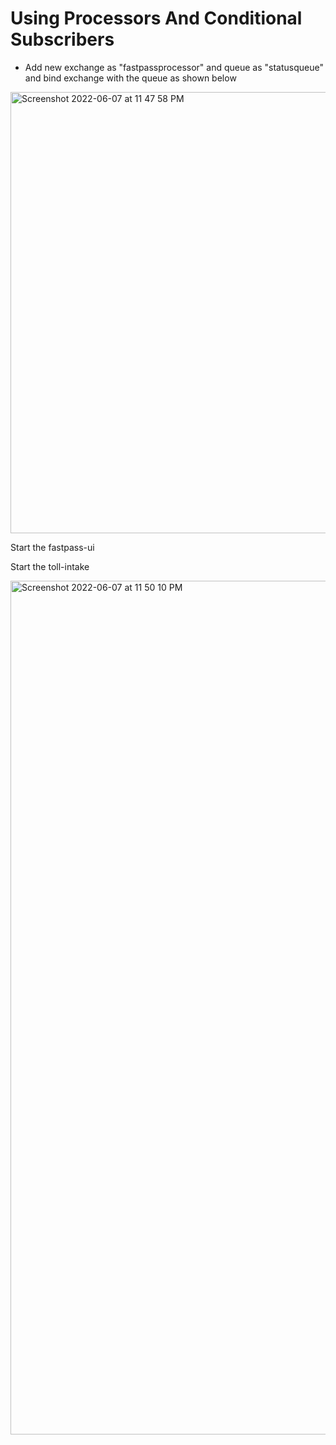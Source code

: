 # Using Processors And Conditional Subscribers

- Add new exchange as "fastpassprocessor" and queue as "statusqueue" and bind exchange with the queue as shown below

<img width="706" alt="Screenshot 2022-06-07 at 11 47 58 PM" src="https://user-images.githubusercontent.com/54174687/172454325-c29eb28d-e457-4d4d-b8c8-331177b34765.png">

Start the fastpass-ui

Start the toll-intake

<img width="1366" alt="Screenshot 2022-06-07 at 11 50 10 PM" src="https://user-images.githubusercontent.com/54174687/172454675-fb4e1cd3-268d-4a4f-95e2-19fbee0480d6.png">

